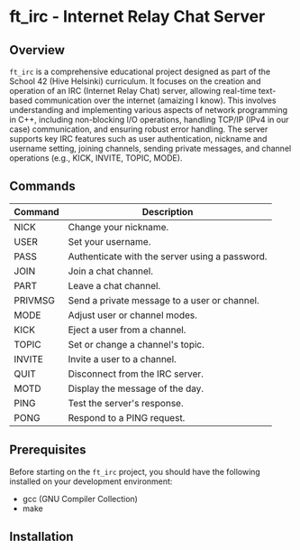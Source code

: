 # ft_irc - Internet Relay Chat Server

## Overview
`ft_irc` is a comprehensive educational project designed as part of the School 42 (Hive Helsinki) curriculum. It focuses on the creation and operation of an IRC (Internet Relay Chat) server, allowing real-time text-based communication over the internet (amaizing I know).  This involves understanding and implementing various aspects of network programming in C++, including non-blocking I/O operations, handling TCP/IP (IPv4 in our case) communication, and ensuring robust error handling. The server supports key IRC features such as user authentication, nickname and username setting, joining channels, sending private messages, and channel operations (e.g., KICK, INVITE, TOPIC, MODE).

## Commands

| Command  | Description                                       |
|----------|---------------------------------------------------|
| NICK     | Change your nickname.                             |
| USER     | Set your username.                                |
| PASS     | Authenticate with the server using a password.    |
| JOIN     | Join a chat channel.                              |
| PART     | Leave a chat channel.                             |
| PRIVMSG  | Send a private message to a user or channel.      |
| MODE     | Adjust user or channel modes.                     |
| KICK     | Eject a user from a channel.                      |
| TOPIC    | Set or change a channel's topic.                  |
| INVITE   | Invite a user to a channel.                       |
| QUIT     | Disconnect from the IRC server.                   |
| MOTD     | Display the message of the day.                   |
| PING     | Test the server's response.                       |
| PONG     | Respond to a PING request.                        |

## Prerequisites

Before starting on the `ft_irc` project, you should have the following installed on your development environment:

- gcc (GNU Compiler Collection)
- make

## Installation
``` git clone 


